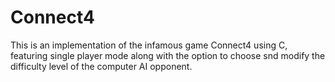 # Connect4
This is an implementation of the infamous game Connect4 using C, featuring single player mode along with the option to choose snd modify the difficulty level of the computer AI opponent.

